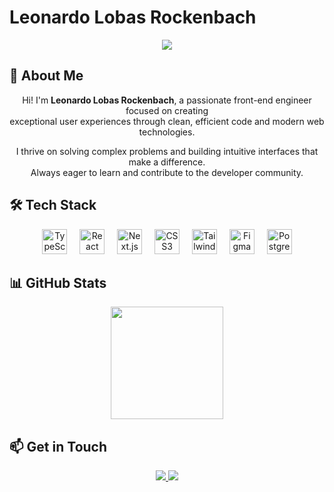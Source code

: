 # Leonardo Lobas Rockenbach

<div align="center">
  <img src="https://readme-typing-svg.herokuapp.com/?color=00ff41&size=35&center=true&vCenter=true&width=1000&lines=Hello,+I'm+Leonardo+Lobas+Rockenbach;Front-end+Engineer" />
</div>

## 🚀 About Me

<p align="center">
  Hi! I'm <strong>Leonardo Lobas Rockenbach</strong>, a passionate front-end engineer focused on creating<br>
  exceptional user experiences through clean, efficient code and modern web technologies.
</p>

<p align="center">
  I thrive on solving complex problems and building intuitive interfaces that make a difference.<br>
  Always eager to learn and contribute to the developer community.
</p>

## 🛠️ Tech Stack

<div align="center">
  <img src="https://cdn.jsdelivr.net/gh/devicons/devicon@latest/icons/typescript/typescript-original.svg" height="40" alt="TypeScript" />
  <img width="12" />
  <img src="https://cdn.jsdelivr.net/gh/devicons/devicon@latest/icons/react/react-original.svg" height="40" alt="React" />
  <img width="12" />
  <img src="https://cdn.jsdelivr.net/gh/devicons/devicon@latest/icons/nextjs/nextjs-original.svg" height="40" alt="Next.js" />
  <img width="12" />
  <img src="https://cdn.jsdelivr.net/gh/devicons/devicon@latest/icons/css3/css3-original-wordmark.svg" height="40" alt="CSS3" />
  <img width="12" />
  <img src="https://cdn.jsdelivr.net/gh/devicons/devicon@latest/icons/tailwindcss/tailwindcss-original.svg" height="40" alt="Tailwind CSS" />
  <img width="12" />
  <img src="https://cdn.jsdelivr.net/gh/devicons/devicon@latest/icons/figma/figma-original.svg" height="40" alt="Figma" />
  <img width="12" />
  <img src="https://cdn.jsdelivr.net/gh/devicons/devicon@latest/icons/postgresql/postgresql-original-wordmark.svg" height="40" alt="PostgreSQL" />
</div>

## 📊 GitHub Stats

<div align="center">
  <img height="180em" src="https://github-readme-stats.vercel.app/api/top-langs/?username=LeonardoLobas&layout=compact&langs_count=7&theme=dark&bg_color=080808&text_color=ffffff&title_color=ffffff&icon_color=00ff41&hide_border=true&border_radius=10"/>
</div>

## 📫 Get in Touch

<div align="center">
  <a href="https://www.linkedin.com/in/leonardo-lobas-rockenbach-9160bb277/" target="_blank">
    <img src="https://img.shields.io/badge/-LinkedIn-%230077B5?style=for-the-badge&logo=linkedin&logoColor=white" />
  </a>
  <a href="mailto:leonardolobas@gmail.com" target="_blank">
    <img src="https://img.shields.io/badge/-Gmail-%23333?style=for-the-badge&logo=gmail&logoColor=white" />
  </a>
</div>

